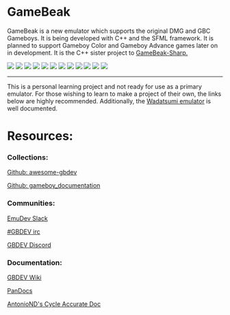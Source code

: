 # GameBeak
GameBeak is a new emulator which supports the original DMG and GBC Gameboys. It is being developed with C++ and the SFML framework.
It is planned to support Gameboy Color and Gameboy Advance games later on in development. It is the C++ sister project to [GameBeak-Sharp.](https://github.com/Daniel-McCarthy/GameBeak-Sharp)

![ ](https://github.com/Daniel-McCarthy/GameBeak/blob/master/Preview%20Images/GameBeak%20Preview-1.png)
![ ](https://github.com/Daniel-McCarthy/GameBeak/blob/master/Preview%20Images/GameBeak%20Preview-2.png)
![ ](https://github.com/Daniel-McCarthy/GameBeak/blob/master/Preview%20Images/GameBeak%20Preview-11.png)
![ ](https://github.com/Daniel-McCarthy/GameBeak/blob/master/Preview%20Images/GameBeak%20Preview-12.png)
![ ](https://github.com/Daniel-McCarthy/GameBeak/blob/master/Preview%20Images/GameBeak%20Preview-3.png)
![ ](https://github.com/Daniel-McCarthy/GameBeak/blob/master/Preview%20Images/GameBeak%20Preview-4.png)
![ ](https://github.com/Daniel-McCarthy/GameBeak/blob/master/Preview%20Images/GameBeak%20Preview-9.png)
![ ](https://github.com/Daniel-McCarthy/GameBeak/blob/master/Preview%20Images/GameBeak%20Preview-10.png)
![ ](https://github.com/Daniel-McCarthy/GameBeak/blob/master/Preview%20Images/GameBeak%20Preview-5.png)
![ ](https://github.com/Daniel-McCarthy/GameBeak/blob/master/Preview%20Images/GameBeak%20Preview-6.png)
![ ](https://github.com/Daniel-McCarthy/GameBeak/blob/master/Preview%20Images/GameBeak%20Preview-13.png)
![ ](https://github.com/Daniel-McCarthy/GameBeak/blob/master/Preview%20Images/GameBeak%20Preview-14.png)

---
This is a personal learning project and not ready for use as a primary emulator.
For those wishing to learn to make a project of their own, the links below are highly
recommended. Additionally, the [Wadatsumi emulator](https://github.com/mehcode/wadatsumi) is well documented.

# Resources:

### Collections:
[Github: awesome-gbdev](https://github.com/avivace/awesome-gbdev)

[Github: gameboy_documentation](https://github.com/h3nnn4n/gameboy_documentation)

### Communities:
[EmuDev Slack](https://emudev.slack.com/)

[#GBDEV irc](https://kiwiirc.com/client/irc.efnet.org/gbdev)

[GBDEV Discord](https://discord.gg/gpBxq85)

### Documentation:
[GBDEV Wiki](http://gbdev.gg8.se/wiki/articles/Main_Page)

[PanDocs](http://bgb.bircd.org/pandocs.htm)

[AntonioND's Cycle Accurate Doc](https://github.com/AntonioND/giibiiadvance/blob/master/docs/TCAGBD.pdf)
